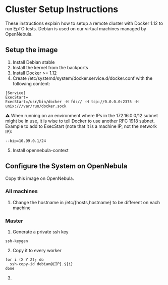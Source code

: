 # Cluster Setup Instructions

These instructions explain how to setup a remote cluster with Docker 1.12 to run EpTO tests. Debian is used on our virtual machines managed by OpenNebula.

##  Setup the image

1. Install Debian stable
2. Install the kernel from the backports
3. Install Docker >= 1.12
4. Create /etc/systemd/system/docker.service.d/docker.conf with the following content:
```
[Service]
ExecStart=
ExecStart=/usr/bin/docker -H fd:// -H tcp://0.0.0.0:2375 -H unix:///var/run/docker.sock 
```
:warning: When running on an environment where IPs in the 172.16.0.0/12 subnet might be in use, it is wise to tell Docker to use another RFC 1918 subnet. Example to add to ExecStart (note that it is a machine IP, not the network IP):
```
--bip=10.99.0.1/24
```
5. Install opennebula-context

## Configure the System on OpenNebula
Copy this image on OpenNebula.

### All machines
1. Change the hostname in /etc/{hosts,hostname} to be different on each machine


### Master
1. Generate a private ssh key 
```
ssh-keygen
```
2. Copy it to every worker
```
for i (X Y Z); do
  ssh-copy-id debian@{IP}.${i}
done
```
3. 
